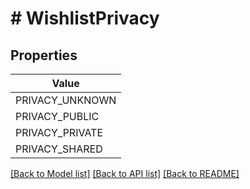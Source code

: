# # WishlistPrivacy


## Properties 



| Value |
------------ | 
PRIVACY_UNKNOWN|&#39;PRIVACY_UNKNOWN&#39;
PRIVACY_PUBLIC|&#39;PRIVACY_PUBLIC&#39;
PRIVACY_PRIVATE|&#39;PRIVACY_PRIVATE&#39;
PRIVACY_SHARED|&#39;PRIVACY_SHARED&#39;

[[Back to Model list]](../../README.md#models) [[Back to API list]](../../README.md#endpoints) [[Back to README]](../../README.md)


